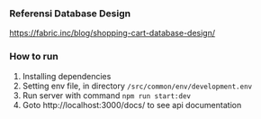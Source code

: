 ### Referensi Database Design
https://fabric.inc/blog/shopping-cart-database-design/

### How to run
1. Installing dependencies
2. Setting env file, in directory `/src/common/env/development.env`
3. Run server with command `npm run start:dev`
4. Goto http://localhost:3000/docs/ to see api documentation
